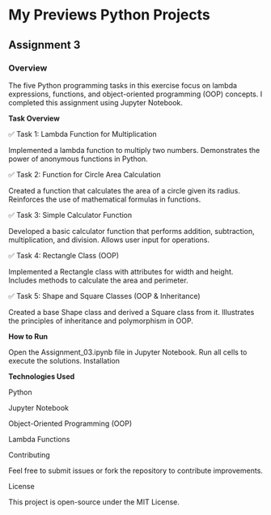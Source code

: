 # My Previews Python Projects
## Assignment 3

### Overview

The five Python programming tasks in this exercise focus on lambda expressions, functions, and object-oriented programming (OOP) concepts. I completed this assignment using Jupyter Notebook.

**Task Overview**

✅ Task 1: Lambda Function for Multiplication

Implemented a lambda function to multiply two numbers.
Demonstrates the power of anonymous functions in Python.

✅ Task 2: Function for Circle Area Calculation

Created a function that calculates the area of a circle given its radius.
Reinforces the use of mathematical formulas in functions.

✅ Task 3: Simple Calculator Function

Developed a basic calculator function that performs addition, subtraction, multiplication, and division.
Allows user input for operations.

✅ Task 4: Rectangle Class (OOP)

Implemented a Rectangle class with attributes for width and height.
Includes methods to calculate the area and perimeter.

✅ Task 5: Shape and Square Classes (OOP & Inheritance)

Created a base Shape class and derived a Square class from it.
Illustrates the principles of inheritance and polymorphism in OOP.

**How to Run**

Open the Assignment_03.ipynb file in Jupyter Notebook.
Run all cells to execute the solutions.
Installation

**Technologies Used**

Python

Jupyter Notebook

Object-Oriented Programming (OOP)

Lambda Functions

Contributing

Feel free to submit issues or fork the repository to contribute improvements.

License

This project is open-source under the MIT License.
